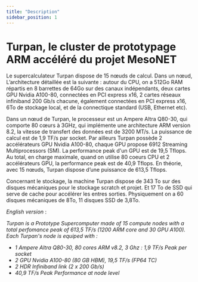 ```yaml
---
title: "Description"
sidebar_position: 1
---
```


# Turpan, le cluster de prototypage ARM accéléré du projet MesoNET

Le supercalculateur Turpan dispose de 15 nœuds de calcul. Dans un nœud, L’architecture détaillée est la suivante : autour du CPU, on a 512Go RAM répartis en 8 barrettes de 64Go sur des canaux indépendants, deux cartes GPU Nvidia A100-80, connectées en PCI express x16, 2 cartes réseaux infiniband 200 Gb/s chacune, également connectées en PCI express x16, 6To de stockage local, et de la connectique standard (USB, Ethernet etc).

Dans un nœud de Turpan, le processeur est un Ampere Altra Q80-30, qui comporte 80 cœurs à 3GHz, qui implémente une architecture ARM version 8.2, la vitesse de transfert des données est de 3200 MT/s. La puissance de calcul est de 1,9 TF/s par socket. Par ailleurs Turpan possède 2 accélérateurs GPU Nvidia A100-80, chaque GPU propose 6912 Streaming Multiprocessors (SM). La performance peak d'un GPU est de 19,5 Tflops. Au total, en charge maximale, quand on utilise 80 coeurs CPU et 2 accélérateurs GPU, la performance peak est de 40,9 Tflops. En théorie, avec 15 nœuds, Turpan dispose d’une puissance de 613,5 Tflops.

Concernant le stockage, la machine Turpan dispose de 343 To sur des disques mécaniques pour le stockage scratch et projet. Et 17 To de SSD qui serve de cache pour accélérer les entres sorties. Physiquement on a 60 disques mécaniques de 8To, 11 disques SSD de 3,8To.

*English version* :

*Turpan is a Prototype Supercomputer made of 15 compute nodes with a total perfomance peak of 613,5 TF/s (1200 ARM core and 30 GPU A100). Each Turpan's node is equiped with :*

* *1 Ampere Altra Q80-30, 80 cores ARM v8.2, 3 Ghz : 1,9 TF/s Peak per socket*
* *2 GPU Nvidia A100-80 (80 GB HBM), 19,5 TF/s (FP64 TC)* 
* *2 HDR Infiniband link (2 x 200 Gb/s)*
* *40,9 TF/s Peak Performance at node level*
